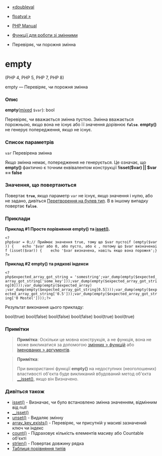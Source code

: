 - [«doubleval](function.doubleval.md)
- [floatval »](function.floatval.md)

- [PHP Manual](index.md)
- [Функції для роботи зі змінними](ref.var.md)
- Перевіряє, чи порожня змінна

# empty

(PHP 4, PHP 5, PHP 7, PHP 8)

empty — Перевіряє, чи порожня змінна

### Опис

**empty**([mixed](language.types.declarations.md#language.types.declarations.mixed)
`$var`): bool

Перевіряє, чи вважається змінна пустою. Змінна вважається порожньою,
якщо вона не існує або її значення дорівнює **`false`**. **empty()** не
генерує попередження, якщо не існує.

### Список параметрів

`var`
Перевірена змінна

Якщо змінна немає, попередження не генерується. Це
означає, що **empty()** фактично є точним еквівалентом
конструкції **!isset($var) \|\| $var == false**

### Значення, що повертаються

Повертає **`true`**, якщо параметр `var` не існує, якщо значення
і нулю, або не задано, дивіться [Перетворення на булев тип](language.types.boolean.md#language.types.boolean.casting). В
в іншому випадку повертає **`false`**.

### Приклади

**Приклад #1 Просте порівняння **empty()** та
[isset()](function.isset.md).**

` <?php$var = 0;// Приймає значення true, тому що $var пустоif (empty($var)) {    echo '$var або 0, або пусто, або є , потому що $var визначенаif (isset($var)) {    echo '$var визначена, навіть якщо вона порожня';}?> `

**Приклад #2 **empty()** та рядкові індекси**

` <?php$expected_array_got_string = 'somestring';var_dump(empty($expected_array_got_string['some_key']));var_dump(empty($expected_array_got_string[0])));var_dump(empty($expected_array) ;var_dump(empty($expected_array_got_string[0.5])));var_dump(empty($expected_array_got_string['0.5']));var_dump(empty($expected_array_got_string['0 Mostel'])));?> `

Результат виконання цього прикладу:

bool(true)
bool(false)
bool(false)
bool(false)
bool(true)
bool(true)

### Примітки

> **Примітка**: Оскільки це мовна конструкція, а не функція, вона
> не може викликатися за допомогою [змінних > функцій](functions.variable-functions.md) або [іменованих > аргументів](functions.arguments.md#functions.named-arguments).

> **Примітка**:
>
> При використанні функції **empty()** на недоступних (неоголошених)
> властивості об'єкта буде викликаний вбудований метод об'єкта
> [\_\_isset()](language.oop5.overloading.md#object.isset), якщо він
> Визначено.

### Дивіться також

- [isset()](function.isset.md) - Визначає, чи було встановлено
змінна значенням, відмінним від null
- [\_\_isset()](language.oop5.overloading.md#object.isset)
- [unset()](function.unset.md) - Видаляє змінну
- [array_key_exists()](function.array-key-exists.md) - Перевіряє,
чи присутній у масиві зазначений ключ чи індекс
- [count()](function.count.md) - Підраховує кількість елементів
масиву або Countable об'єкті
- [strlen()](function.strlen.md) - Повертає довжину рядка
- [Таблиця порівняння типів](types.comparisons.md)

